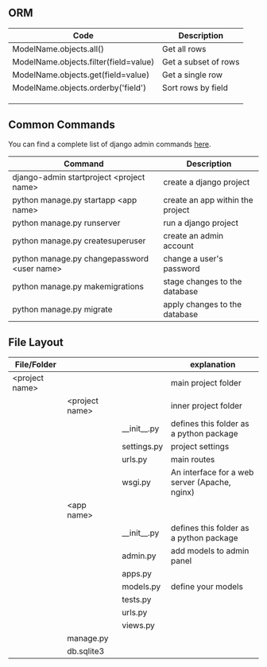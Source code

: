 

## ORM

| Code                                  | Description          |
|---------------------------------------|----------------------|
| ModelName.objects.all()               | Get all rows         |
| ModelName.objects.filter(field=value) | Get a subset of rows |
| ModelName.objects.get(field=value)    | Get a single row     |
| ModelName.objects.orderby('field')    | Sort rows by field   |
|                                       |                      |
|                                       |                      |
|                                       |                      |


## Common Commands

You can find a complete list of django admin commands [here](https://docs.djangoproject.com/en/2.2/ref/django-admin/).

| Command                                       | Description                      |
|-----------------------------------------------|----------------------------------|
| django-admin startproject \<project name\>    | create a django project          |
| python manage.py startapp \<app name\>        | create an app within the project |
| python manage.py runserver                    | run a django project             |
| python manage.py createsuperuser              | create an admin account          |
| python manage.py changepassword \<user name\> | change a user's password         |
| python manage.py makemigrations               | stage changes to the database    |
| python manage.py migrate                      | apply changes to the database    |


## File Layout

| File/Folder      |                  |                 | explanation                             |
|------------------|------------------|-----------------|-----------------------------------------|
| \<project name\> |                  |                 |  main project folder                    |
|                  | \<project name\> |                 | inner project folder                    |
|                  |                  | \_\_init\_\_.py | defines this folder as a python package |
|                  |                  | settings.py     | project settings                              |
|                  |                  | urls.py         | main routes                                   |
|                  |                  | wsgi.py         | An interface for a web server (Apache, nginx) |
|                  | \<app name\>     |                 |                                         |
|                  |                  | \_\_init\_\_.py | defines this folder as a python package |
|                  |                  | admin.py        | add models to admin panel               |
|                  |                  | apps.py         |                                         |
|                  |                  | models.py       | define your models                      |
|                  |                  | tests.py        |                                         |
|                  |                  | urls.py         |                                         |
|                  |                  | views.py        |                                         |
|                  | manage.py        |                 |                                         |
|                  | db.sqlite3       |                 |                                         |







